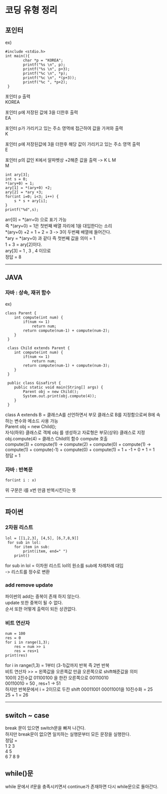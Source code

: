 # 코딩 유형 정리

## 포인터
ex)   
```
#include <stdio.h>
int main(){
        char *p = "KOREA";
        printf("%s \n", p);
        printf("%s \n", p+3);
        printf("%c \n", *p);
        printf("%c \n", *(p+3));
        printf("%c ", *p+2);
 }
```
포인터 p 출력   
KOREA   

포인터 p에 저장된 값에 3을 더한후 출력   
EA   

포인터 p가 가리키고 있는 주소 영역에 접근하여 값을 가져와 출력   
K   

포인터 p에 저장된값에 3을 더한후 해당 값이 가리키고 있는 주소 영역 출력  
E   

포인터 p의 값인 K에서 알파벳상 +2해준 값을 출력 -> K L M   
M    


```
int ary[3];
int s = 0;
*(ary+0) = 1;
ary[1] = *(ary+0) +2;
ary[2] = *ary +3;
for(int i=0; i<3; i++) {
	s * s + ary[i];
}
printf("%d",s);
```
arr[0] = *(arr+0) 으로 표기 가능   
즉 *(ary+0) = 1은 첫번째 배열 자리에 1을 대입한다는 소리   
*(ary+0) +2 = 1 + 2 = 3 -> 3이 두번째 배열에 들어간다.   
*ary = *(ary+0) 과 같다 즉 첫번째 값을 의미 = 1   
1 + 3 = ary[2]이다.   
ary[3] = 1 , 3 , 4 이므로   
정답 = 8   

***
## JAVA
### 자바 : 상속, 재귀 함수
ex)   
```
class Parent {
    int compute(int num) {
        if(num <= 1) 
            return num;
        return compute(num-1) + compute(num-2);
    }
 }

 class Child extends Parent {
    int compute(int num) {
        if(num <= 1) 
            return num;
        return compute(num-1) + compute(num-3);
    }
 }

 public class Gisafirst {
    public static void main(String[] args) {
        Parent obj = new Child();
        System.out.print(obj.compute(4));
    }
 }
```
class A extends B = 클래스A를 선언하면서 부모 클래스로 B를 지정함으로써 B에 속하는 변수와 메소드 사용 가능    
Parent obj = new Child();   
자식(하위) 클래스로 객체 obj 를 생성하고 자료형은 부모(상위) 클래스로 지정   
obj.compute(4) = 클래스 Child의 함수 compute 호출    
compute(3) + compute(1) -> compute(2) + compute(0) + compute(1) ->   
compute(1) + compute(-1) + compute(0) + compute(1) = 1 + -1 + 0 + 1 = 1   
정답 = 1   

### 자바 : 반복문
```
for(int i : x)
```
위 구문은 i를 x번 만큼 반복시킨다는 뜻   

***

## 파이썬
### 2차원 리스트
```
lol = [[1,2,3], [4,5], [6,7,8,9]]
 for sub in lol:
    for item in sub:
	    print(item, end=" ")
    print()
```
for sub in lol = 이차원 리스트 lol의 원소를 sub에 차례차례 대입   
-> 리스트를 정수로 변환      

### add remove update
파이썬의 add는 중복이 존재 하지 않는다.   
update 또한 중복이 될 수 없다.   
순서 또한 어떻게 출력이 되든 상관없다.   

### 비트 연산자
```
num = 100
res = 0
for i in range(1,3);
	res = num >> i
	res = res+1
print(res)
```
for i in range(1,3) = 1부터 (3-1)값까지 반복 즉 2번 반복   
비트 연산자 >> = 왼쪽값을 오른쪽값 만큼 오른쪽으로 shift해준값을 의미   
100의 2진수값 01100100 을 한칸 오른쪽으로 00110010   
00110010 = 50 , res+1 -> 51   
하지만 반복문에서 i = 2이므로 두칸 shift 00011001
00011001을 10진수화 = 25   
25 + 1 = 26   


***


## switch ~ case
break 문이 있으면 switch문을 빠져 나간다.   
하지만 break문이 없으면 일치하는 실행문부터 모든 문장을 실행한다.   
정답 =    
1 2 3   
4 5   
6 7 8 9   

## while()문
while 문에서 if문을 충족시키면서 continue가 존재하면 다시 while문으로 돌아간다.   



